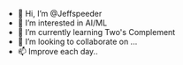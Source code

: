 - 👋 Hi, I’m @Jeffspeeder
- 👀 I’m interested in AI/ML
- 🌱 I’m currently learning Two's Complement
- 💞️ I’m looking to collaborate on ...
- 📫 Improve each day..

<!---
Jeffspeeder/Jeffspeeder is a ✨ special ✨ repository because its `README.md` (this file) appears on your GitHub profile.
You can click the Preview link to take a look at your changes.
--->

